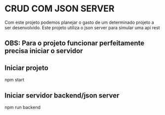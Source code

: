 # CRUD COM JSON SERVER
Com este projeto podemos planejar o gasto de um determinado projeto a ser desenvolvido.
Este projeto utiliza o json server para simular uma api rest

## OBS: Para o projeto funcionar perfeitamente precisa iniciar o servidor

## Iniciar projeto
npm start

## Iniciar servidor backend/json server
npm run backend


